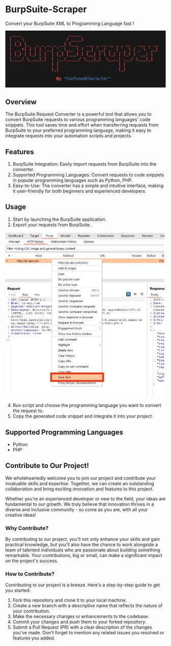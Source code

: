 # BurpSuite-Scraper
Convert your BurpSuite XML to Programming Language fast !

![pic](https://raw.githubusercontent.com/ConfusedCharacter/BurpSuite-Scraper/main/shot/1.png)

## Overview
The BurpSuite Request Converter is a powerful tool that allows you to convert BurpSuite requests to various programming languages' code snippets. This tool saves time and effort when transferring requests from BurpSuite to your preferred programming language, making it easy to integrate requests into your automation scripts and projects.

## Features
1. BurpSuite Integration: Easily import requests from BurpSuite into the converter.
2. Supported Programming Languages: Convert requests to code snippets in popular programming languages such as Python, PHP.
3. Easy-to-Use: The converter has a simple and intuitive interface, making it user-friendly for both beginners and experienced developers.

## Usage
1. Start by launching the BurpSuite application.
2. Export your requests from BurpSuite.
 <img src="https://raw.githubusercontent.com/ConfusedCharacter/BurpSuite-Scraper/main/shot/2.png" alt="pic" width="500">

4. Run script and choose the programming language you want to convert the request to.
5. Copy the generated code snippet and integrate it into your project.
   

## Supported Programming Languages
- Python
- PHP


## Contribute to Our Project!

We wholeheartedly welcome you to join our project and contribute your invaluable skills and expertise. Together, we can create an outstanding collaboration and bring exciting innovation and features to this project.

Whether you're an experienced developer or new to the field, your ideas are fundamental to our growth. We truly believe that innovation thrives in a diverse and inclusive community - so come as you are, with all your creative ideas!

### Why Contribute?

By contributing to our project, you'll not only enhance your skills and gain practical knowledge, but you'll also have the chance to work alongside a team of talented individuals who are passionate about building something remarkable. Your contributions, big or small, can make a significant impact on the project's success.

### How to Contribute?

Contributing to our project is a breeze. Here's a step-by-step guide to get you started:

1. Fork this repository and clone it to your local machine.
2. Create a new branch with a descriptive name that reflects the nature of your contribution.
3. Make the necessary changes or enhancements to the codebase.
4. Commit your changes and push them to your forked repository.
5. Submit a Pull Request (PR) with a clear description of the changes you've made. Don't forget to mention any related issues you resolved or features you added.
